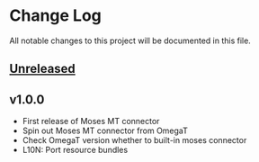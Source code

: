 # Change Log
All notable changes to this project will be documented in this file.

## [Unreleased]

## v1.0.0

* First release of Moses MT connector
* Spin out Moses MT connector from OmegaT
* Check OmegaT version whether to built-in moses connector
* L10N: Port resource bundles

[Unreleased]: https://github.com/omegat-org/moses-plugin/compare/v1.0.0...HEAD
